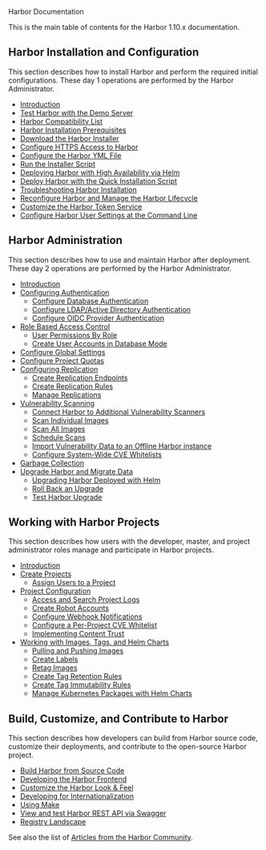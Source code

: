 Harbor Documentation

This is the main table of contents for the Harbor 1.10.x documentation.

## Harbor Installation and Configuration

This section describes how to install Harbor and perform the required initial configurations. These day 1 operations are performed by the Harbor Administrator.

- [Introduction](install-config/_index.md) 
- [Test Harbor with the Demo Server](install-config/demo-server.md)
- [Harbor Compatibility List](install-config/harbor-compatibility-list.md)
- [Harbor Installation Prerequisites](install-config/installation-prereqs.md)
- [Download the Harbor Installer](install-config/download-installer.md)
- [Configure HTTPS Access to Harbor](install-config/configure-https.md)
- [Configure the Harbor YML File](install-config/configure-yml-file.md)
- [Run the Installer Script](install-config/run-installer-script.md)
- [Deploying Harbor with High Availability via Helm](install-config/harbor-ha-helm.md)
- [Deploy Harbor with the Quick Installation Script](install-config/quick-install-script.md)
- [Troubleshooting Harbor Installation](install-config/troubleshoot-installation.md)
- [Reconfigure Harbor and Manage the Harbor Lifecycle](install-config/reconfigure-manage-lifecycle.md)
- [Customize the Harbor Token Service](install-config/customize-token-service.md)
- [Configure Harbor User Settings at the Command Line](install-config/configure-user-settings-cli.md)
  
## Harbor Administration

This section describes how to use and maintain Harbor after deployment. These day 2 operations are performed by the Harbor Administrator.

- [Introduction](administration/_index.md)
- [Configuring Authentication](administration/configure-authentication/_index.md)
   - [Configure Database Authentication](administration/configure-authentication/db-auth.md)
   - [Configure LDAP/Active Directory Authentication](administration/configure-authentication/ldap-auth.md)
   - [Configure OIDC Provider Authentication](administration/configure-authentication/oidc-auth.md)
- [Role Based Access Control](administration/managing-users/rbac.md)
    - [User Permissions By Role](administration/managing-users/user-permissions-by-role.md)
    - [Create User Accounts in Database Mode](administration/managing-users/create-users-db.md)
- [Configure Global Settings](administration/general-settings.md)
- [Configure Project Quotas](administration/configure-project-quotas.md)
- [Configuring Replication](administration/configuring-replication/_index.md)
    - [Create Replication Endpoints](administration/configuring-replication/create-replication-endpoints.md)
    - [Create Replication Rules](administration/configuring-replication/create-replication-rules.md)
    - [Manage Replications](administration/configuring-replication/manage-replications.md) 
- [Vulnerability Scanning](administration/vulnerability-scanning/_index.md)
    - [Connect Harbor to Additional Vulnerability Scanners](administration/vulnerability-scanning/pluggable-scanners.md)
    - [Scan Individual Images](administration/vulnerability-scanning/scan-individual-image.md)
    - [Scan All Images](administration/vulnerability-scanning/scan-all-images.md)
    - [Schedule Scans](administration/vulnerability-scanning/schedule-scans.md)
    - [Import Vulnerability Data to an Offline Harbor instance](administration/vulnerability-scanning/import-vulnerability-data.md)
    - [Configure System-Wide CVE Whitelists](administration/vulnerability-scanning/configure-system-whitelist.md)
- [Garbage Collection](administration/garbage-collection.md)
- [Upgrade Harbor and Migrate Data](administration/upgrade/upgrade-migrate-data.md)
  - [Upgrading Harbor Deployed with Helm](administration/upgrade/helm-upgrade.md)
  - [Roll Back an Upgrade](administration/upgrade/roll-back-upgrade.md)
  - [Test Harbor Upgrade](administration/upgrade/upgrade-test.md)

## Working with Harbor Projects

This section describes how users with the developer, master, and project administrator roles manage and participate in Harbor projects.

- [Introduction](working-with-projects/_index.md)
- [Create Projects](working-with-projects/create-projects.md)
    - [Assign Users to a Project](working-with-projects/add-users.md)
- [Project Configuration](working-with-projects/project-configuration.md)
    - [Access and Search Project Logs](working-with-projects/access-project-logs.md)
    - [Create Robot Accounts](working-with-projects/create-robot-accounts.md)
    - [Configure Webhook Notifications](working-with-projects/configure-webhooks.md)
    - [Configure a Per-Project CVE Whitelist](working-with-projects/configure-project-whitelist.md)
    - [Implementing Content Trust](working-with-projects/implementing-content-trust.md)
- [Working with Images, Tags, and Helm Charts](working-with-projects/working-with-images.md)
    - [Pulling and Pushing Images](working-with-projects/pulling-pushing-images.md)
    - [Create Labels](working-with-projects/create-labels.md)
    - [Retag Images](working-with-projects/retagging-images.md)
    - [Create Tag Retention Rules](working-with-projects/create-tag-retention-rules.md)
    - [Create Tag Immutability  Rules](working-with-projects/create-tag-immutability-rules.md)
    - [Manage Kubernetes Packages with Helm Charts](working-with-projects/managing-helm-charts.md)

## Build, Customize, and Contribute to Harbor

This section describes how developers can build from Harbor source code, customize their deployments, and contribute to the open-source Harbor project.

- [Build Harbor from Source Code](build-customize-contribute/compile-guide.md)
- [Developing the Harbor Frontend](build-customize-contribute/ui-contribution-get-started.md)
- [Customize the Harbor Look & Feel ](build-customize-contribute/customize-look-feel.md)
- [Developing for Internationalization](build-customize-contribute/developer-guide-i18n.md)
- [Using Make](build-customize-contribute/use-make.md)
- [View and test Harbor REST API via Swagger](build-customize-contribute/configure-swagger.md)
- [Registry Landscape](build-customize-contribute/registry-landscape.md)

See also the list of [Articles from the Harbor Community](https://github.com/goharbor/harbor/blob/master/docs/README.md#articles-from-the-community).